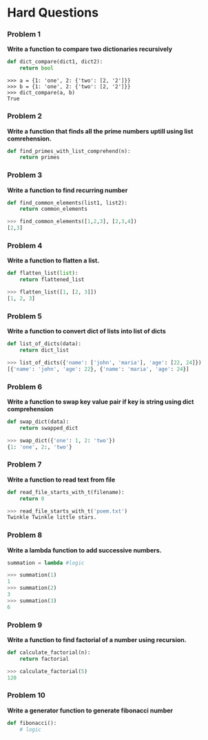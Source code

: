 # Hard Questions

### Problem 1

**Write a function to compare two dictionaries recursively**

```python
def dict_compare(dict1, dict2):
    return bool
```

```
>>> a = {1: 'one', 2: {'two': [2, '2']}}
>>> b = {1: 'one', 2: {'two': [2, '2']}}
>>> dict_compare(a, b)
True
```

### Problem 2
**Write a function that finds all the prime numbers uptill using list comrehension.**

```python
def find_primes_with_list_comprehend(n):
    return primes
```


### Problem 3

**Write a function to find recurring number**

```python
def find_common_elements(list1, list2):
    return common_elements
```

```python
>>> find_common_elements([1,2,3], [2,3,4])
[2,3]
```

### Problem 4

**Write a function to flatten a list.**

```python
def flatten_list(list):
    return flattened_list
```

```python
>>> flatten_list([1, [2, 3]])
[1, 2, 3]
```

### Problem 5

**Write a function to convert dict of lists into list of dicts**

```python
def list_of_dicts(data):
    return dict_list
```

```python
>>> list_of_dicts({'name': ['john', 'maria'], 'age': [22, 24]})
[{'name': 'john', 'age': 22}, {'name': 'maria', 'age': 24}]
```

### Problem 6

**Write a function to swap key value pair if key is string using dict comprehension**

```python
def swap_dict(data):
    return swapped_dict
```

```python
>>> swap_dict({'one': 1, 2: 'two'})
{1: 'one', 2:, 'two'}
```

### Problem 7

**Write a function to read text from file**

```python
def read_file_starts_with_t(filename):
    return 0
```

```python
>>> read_file_starts_with_t('poem.txt')
Twinkle Twinkle little stars.
```

### Problem 8

**Write a lambda function to add successive numbers.**

```python
summation = lambda #logic
```

```python
>>> summation(1)
1
>>> summation(2)
3
>>> summation(3)
6
```

### Problem 9

**Write a function to find factorial of a number using recursion.**

```python
def calculate_factorial(n):
    return factorial
```

```python
>>> calculate_factorial(5)
120
```

### Problem 10

**Write a generator function to generate fibonacci number**

```python
def fibonacci():
    # logic
```